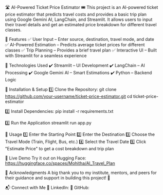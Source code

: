 🛣️ AI-Powered Ticket Price Estimator 🎟️
This project is an AI-powered ticket price estimator that predicts travel costs and provides a basic trip plan using Google Gemini AI, LangChain, and Streamlit. It allows users to input their travel details and get an estimated price breakdown for different travel classes.


🚀 Features
✅ User Input – Enter source, destination, travel mode, and date
✅ AI-Powered Estimation – Predicts average ticket prices for different classes
✅ Trip Planning – Provides a brief travel plan
✅ Interactive UI – Built with Streamlit for a seamless experience

📌 Technologies Used
✔️ Streamlit – UI Development
✔️ LangChain – AI Processing
✔️ Google Gemini AI – Smart Estimations
✔️ Python – Backend Logic

🔧 Installation & Setup
1️⃣ Clone the Repository:
git clone https://github.com/your-username/ticket-price-estimator.git
cd ticket-price-estimator

2️⃣ Install Dependencies:
pip install -r requirements.txt

3️⃣ Run the Application
streamlit run app.py

📜 Usage
1️⃣ Enter the Starting Point
2️⃣ Enter the Destination
3️⃣ Choose the Travel Mode (Train, Flight, Bus, etc.)
4️⃣ Select the Travel Date
5️⃣ Click "Estimate Price" to get a cost breakdown and trip plan

🔗 Live Demo
Try it out on Hugging Face: https://huggingface.co/spaces/Mohitha/AI_Travel_Plan

🙌 Acknowledgments
A big thank you to my institute, mentors, and peers for their guidance and support in building this project! 🚀

📬 Connect with Me
💼 LinkedIn: 
📂 GitHub: 
